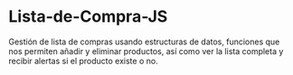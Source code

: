 # Lista-de-Compra-JS
Gestión de lista de compras usando estructuras de datos, funciones que nos permiten añadir y eliminar productos, así como ver la lista completa y recibir alertas si el producto existe o no. 
